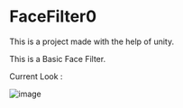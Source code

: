 # FaceFilter0

This is a project made with the help of unity. 



This is a Basic Face Filter.



Current Look :







![image](https://user-images.githubusercontent.com/92046906/209242683-688b69fc-2c3f-42e0-9378-7bc85413d3ed.png)

